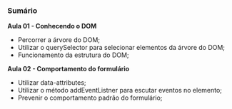### Sumário

**Aula 01 - Conhecendo o DOM**

- Percorrer a árvore do DOM;
- Utilizar o querySelector para selecionar elementos da árvore do DOM;
- Funcionamento da estrutura do DOM;

**Aula 02 - Comportamento do formulário**

- Utilizar data-attributes;
- Utilizar o método addEventListner para escutar eventos no elemento;
- Prevenir o comportamento padrão do formulário;

